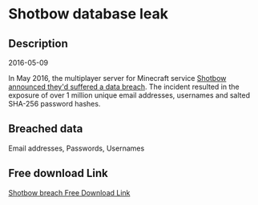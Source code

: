 # Shotbow database leak

## Description

2016-05-09

In May 2016, the multiplayer server for Minecraft service <a href="https://shotbow.net/forum/threads/security-data-breach-and-information-leak.346321/" target="_blank" rel="noopener">Shotbow announced they'd suffered a data breach</a>. The incident resulted in the exposure of over 1 million unique email addresses, usernames and salted SHA-256 password hashes.

## Breached data

Email addresses, Passwords, Usernames

## Free download Link

[Shotbow breach Free Download Link](https://link-to.net/1229997/103.67243499991675/dynamic/?r=aHR0cHM6Ly93d3cubWVkaWFmaXJlLmNvbS92aWV3L3pnQ1lpSjBCTjZUc1FsVS9zaG90Ym93Lm5ldC9maWxl)